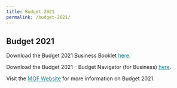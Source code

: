 ```yaml
---
title: Budget 2021
permalink: /budget-2021/
---
```


## Budget 2021

Download the Budget 2021 Business Booklet <a href="https://www.google.com.sg/" target="_blank" style="color:#037e8a">here</a>.

Download the Budget 2021 - Budget Navigator (for Business) <a href="https://www.google.com.sg/" target="_blank" style="color:#037e8a">here</a>.

Visit the <a href="https://www.google.com.sg/" target="_blank" style="color:#037e8a">MOF Website</a> for more information on Budget 2021.